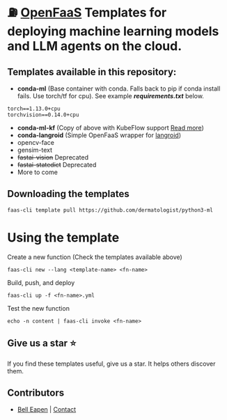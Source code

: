 # :fuelpump: [OpenFaaS](https://www.openfaas.com/) Templates for deploying machine learning models and LLM agents on the cloud.

## Templates available in this repository:

- **conda-ml** (Base container with conda. Falls back to pip if conda install fails. Use torch/tf for cpu). See example ***requirements.txt*** below.
```
torch==1.13.0+cpu
torchvision==0.14.0+cpu
```
- **conda-ml-kf** (Copy of above with KubeFlow support [Read more](https://nuchange.ca/2022/12/using-openfaas-containers-in-kubeflow.html))
- **conda-langroid** (Simple OpenFaaS wrapper for [langroid](https://github.com/langroid/langroid))
- opencv-face
- gensim-text
- ~~fastai-vision~~ Deprecated
- ~~fastai-statedict~~ Deprecated
- More to come

## Downloading the templates
```
faas-cli template pull https://github.com/dermatologist/python3-ml
```

# Using the template
Create a new function (Check the templates available above)
```
faas-cli new --lang <template-name> <fn-name>
```
Build, push, and deploy
```
faas-cli up -f <fn-name>.yml
```
Test the new function
```
echo -n content | faas-cli invoke <fn-name>
```
## Give us a star ⭐️
If you find these templates useful, give us a star. It helps others discover them.
## Contributors

* [Bell Eapen](https://nuchange.ca) |  [Contact](https://nuchange.ca/contact)
